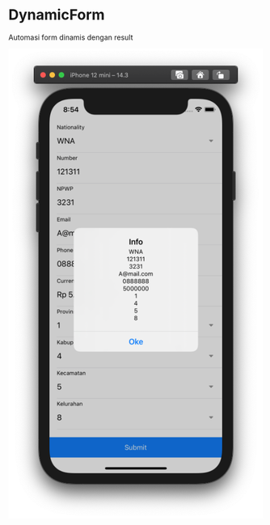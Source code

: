 # DynamicForm
Automasi form dinamis dengan result
<p align="center">
<img src="https://raw.githubusercontent.com/alfian0/DynamicForm/master/Screen%20Shot%202021-04-07%20at%2008.54.01.png"/></br>
</p>
